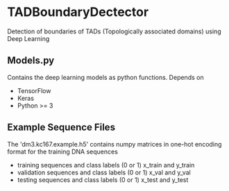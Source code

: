 
# TADBoundaryDectector

Detection of boundaries of TADs (Topologically associated domains) using Deep Learning

## Models.py

Contains the deep learning models as python functions.
Depends on
- TensorFlow
- Keras
- Python >= 3

## Example Sequence Files 

The 'dm3.kc167.example.h5' contains numpy matrices in one-hot encoding format for the training DNA sequences
- training sequences and class labels (0 or 1) x_train and y_train 
- validation sequences and class labels (0 or 1) x_val and y_val
- testing sequences and class labels (0 or 1) x_test and y_test


